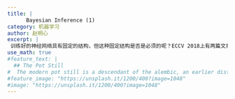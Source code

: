 ```yaml
---
title: |
      Bayesian Inference (1)
category: 机器学习
author: 赵明心
excerpt: |
 训练好的神经网络具有固定的结构，但这种固定结构是否是必须的呢？ECCV 2018上有两篇文章对这个问题进行了研究。他们使用了不同的方法在推理阶段动态改变网络结构，这一方面减少了推理过程的计算量，另一方面也因为这种类似正则化或者Dropout的操作提高了模型的泛化能力。
use_math: true
#feature_text: |
  ## The Pot Still
#  The modern pot still is a descendant of the alembic, an earlier distillation device
#feature_image: "https://unsplash.it/1200/400?image=1048"
#image: "https://unsplash.it/1200/400?image=1048"
---
```


